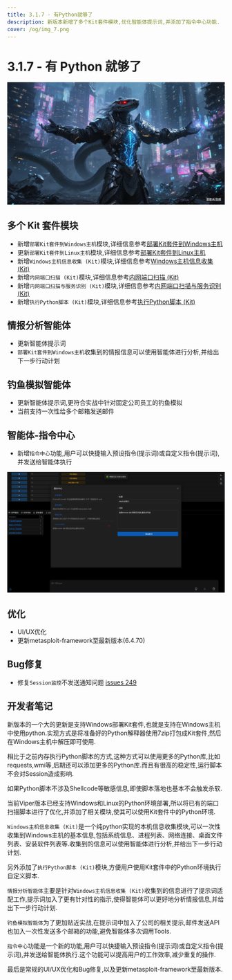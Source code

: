 ```yaml
---
title: 3.1.7 - 有Python就够了
description: 新版本新增了多个Kit套件模块,优化智能体提示词,并添加了指令中心功能.
cover: /og/img_7.png
---
```


# 3.1.7 - 有 Python 就够了

![img.png](3_1_7_Python_Is_All_Your_Need/img.png)

## 多个 Kit 套件模块

- 新增`部署Kit套件到Windows主机`模块,详细信息参考[部署Kit套件到Windows主机](../module/Execution_CommandAndScriptingInterpreter_DeployKitWindows.md)
- 更新`部署Kit套件到Linux主机`模块,详细信息参考[部署Kit套件到Linux主机](../module/Execution_CommandAndScriptingInterpreter_DeployKit.md)
- 新增`Windows主机信息收集 (Kit)`模块,详细信息参考[Windows主机信息收集 (Kit)](../module/Discovery_Multi_LocalWindowsInfoCollect.md)
- 新增`内网端口扫描 (Kit)`模块,详细信息参考[内网端口扫描 (Kit)](../module/Discovery_NetworkServiceScanning_PortScanByPythonKit.md)
- 新增`内网端口扫描与服务识别 (Kit)`模块,详细信息参考[内网端口扫描与服务识别 (Kit)](../module/Discovery_NetworkServiceScanning_PortScanWithServiceByPythonKit.md)
- 新增`执行Python脚本 (Kit)`模块,详细信息参考[执行Python脚本 (Kit)](../module/Execution_CommandAndScriptingInterpreter_RunPythonScriptByKit.md)

## 情报分析智能体

- 更新智能体提示词
- `部署Kit套件到Windows主机`收集到的情报信息可以使用智能体进行分析,并给出下一步行动计划

## 钓鱼模拟智能体

- 更新智能体提示词,更符合实战中针对固定公司员工的钓鱼模拟
- 当前支持一次性给多个邮箱发送邮件

## 智能体-指令中心

- 新增`指令中心`功能,用户可以快捷输入预设指令(提示词)或自定义指令(提示词),并发送给智能体执行

![img.png](3_1_7_Python_Is_All_Your_Need/img_1.png)

## 优化

- UI/UX优化
- 更新metasploit-framework至最新版本(6.4.70)

## Bug修复

- 修复`Session监控`不发送通知问题 [issues 249](https://github.com/FunnyWolf/Viper/issues/249)

## 开发者笔记

新版本的一个大的更新是支持Windows部署Kit套件,也就是支持在Windows主机中使用python.实现方式是将准备好的Python解释器使用7zip打包成Kit套件,然后在Windows主机中解压即可使用.

相比于之前内存执行Python脚本的方式,这种方式可以使用更多的Python库,比如requests,wmi等,后期还可以添加更多的Python库.而且有很高的稳定性,运行脚本不会对Session造成影响.

如果Python脚本不涉及Shellcode等敏感信息,即使脚本落地也基本不会触发杀软.

当前Viper版本已经支持Windows和Linux的Python环境部署,所以将已有的端口扫描脚本进行了优化,并添加了相关模块,使其可以使用Kit套件中的Python环境.

`Windows主机信息收集 (Kit)`是一个纯python实现的本机信息收集模块,可以一次性收集到Windows主机的基本信息,包括系统信息、进程列表、网络连接、桌面文件列表、安装软件列表等.收集到的信息可以使用智能体进行分析,并给出下一步行动计划.

另外添加了`执行Python脚本 (Kit)`模块,方便用户使用Kit套件中的Python环境执行自定义脚本.

`情报分析智能体`主要是针对`Windows主机信息收集 (Kit)`收集到的信息进行了提示词适配工作,提示词加入了更有针对性的指示,使得智能体可以更好地分析情报信息,并给出下一步行动计划.

`钓鱼模拟智能体`为了更加贴近实战,在提示词中加入了公司的相关提示,邮件发送API也加入一次性发送多个邮箱的功能,避免智能体多次调用Tools.

`指令中心`功能是一个新的功能,用户可以快捷输入预设指令(提示词)或自定义指令(提示词),并发送给智能体执行.这个功能可以提高用户的工作效率,减少重复的操作.

最后是常规的UI/UX优化和Bug修复,以及更新metasploit-framework至最新版本.
